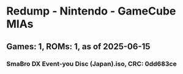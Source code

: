 # Redump - Nintendo - GameCube MIAs
## Games: 1, ROMs: 1, as of 2025-06-15

### SmaBro DX Event-you Disc (Japan).iso, CRC: 0dd683ce
